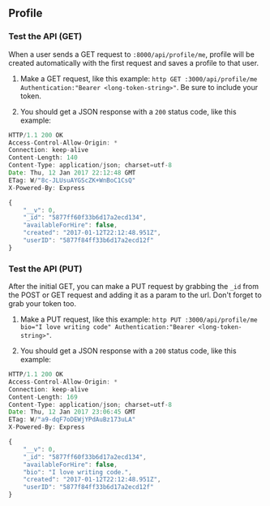 ## Profile
### Test the API (GET)

When a user sends a GET request to `:8000/api/profile/me`, profile will be created automatically with the first request and saves a profile to that user.

1. Make a GET request, like this example: `http GET :3000/api/profile/me Authentication:"Bearer <long-token-string>"`. Be sure to include your token.

2. You should get a JSON response with a `200` status code, like this example:

``` javascript
HTTP/1.1 200 OK
Access-Control-Allow-Origin: *
Connection: keep-alive
Content-Length: 140
Content-Type: application/json; charset=utf-8
Date: Thu, 12 Jan 2017 22:12:48 GMT
ETag: W/"8c-JLUsuAYGScZK+WnBoC1CsQ"
X-Powered-By: Express

{
    "__v": 0,
    "_id": "5877ff60f33b6d17a2ecd134",
    "availableForHire": false,
    "created": "2017-01-12T22:12:48.951Z",
    "userID": "5877f84ff33b6d17a2ecd12f"
}
```

### Test the API (PUT)

After the initial GET, you can make a PUT request by grabbing the `_id` from the POST or GET request and adding it as a param to the url. Don't forget to grab your token too.

1. Make a PUT request, like this example: `http PUT :3000/api/profile/me bio="I love writing code" Authentication:"Bearer <long-token-string>"`.

2. You should get a JSON response with a `200` status code, like this example:

```javascript
HTTP/1.1 200 OK
Access-Control-Allow-Origin: *
Connection: keep-alive
Content-Length: 169
Content-Type: application/json; charset=utf-8
Date: Thu, 12 Jan 2017 23:06:45 GMT
ETag: W/"a9-dqF7oDEWjYPdAuBz173uLA"
X-Powered-By: Express

{
    "__v": 0,
    "_id": "5877ff60f33b6d17a2ecd134",
    "availableForHire": false,
    "bio": "I love writing code.",
    "created": "2017-01-12T22:12:48.951Z",
    "userID": "5877f84ff33b6d17a2ecd12f"
}
```
